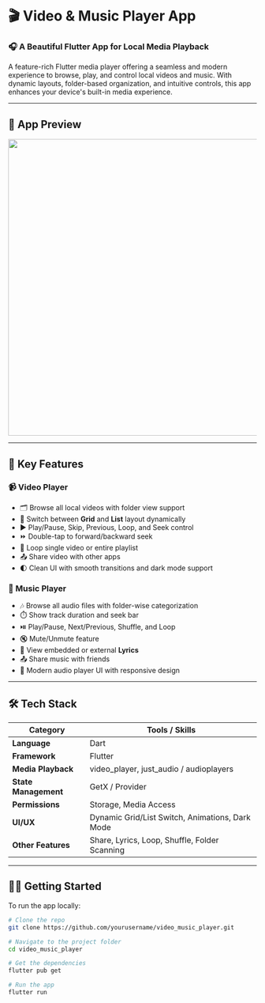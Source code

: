 <h1>🎬 Video & Music Player App</h1>

### 🎧 A Beautiful Flutter App for Local Media Playback

<p>
  A feature-rich Flutter media player offering a seamless and modern experience to browse, play, and control local videos and music. With dynamic layouts, folder-based organization, and intuitive controls, this app enhances your device's built-in media experience.
</p>

---

## 📱 App Preview

<img width="600" src="https://github.com/user-attachments/assets/511c0ca0-b9f4-414e-b0c4-de9d8a9bd9e0" />


---

## 🎯 Key Features

### 📹 Video Player
- 🗂️ Browse all local videos with folder view support  
- 🧭 Switch between **Grid** and **List** layout dynamically  
- ▶️ Play/Pause, Skip, Previous, Loop, and Seek control  
- ⏩ Double-tap to forward/backward seek  
- 🔁 Loop single video or entire playlist  
- 📤 Share video with other apps  
- 🌓 Clean UI with smooth transitions and dark mode support  

### 🎵 Music Player
- 🎶 Browse all audio files with folder-wise categorization  
- ⏱️ Show track duration and seek bar  
- ⏯️ Play/Pause, Next/Previous, Shuffle, and Loop  
- 🔇 Mute/Unmute feature  
- 🎤 View embedded or external **Lyrics**  
- 📤 Share music with friends  
- 🌈 Modern audio player UI with responsive design  

---

## 🛠️ Tech Stack

| Category            | Tools / Skills                                         |
|---------------------|--------------------------------------------------------|
| **Language**         | Dart                                                   |
| **Framework**        | Flutter                                                |
| **Media Playback**   | video_player, just_audio / audioplayers               |
| **State Management** | GetX / Provider                                       |
| **Permissions**      | Storage, Media Access                                 |
| **UI/UX**            | Dynamic Grid/List Switch, Animations, Dark Mode       |
| **Other Features**   | Share, Lyrics, Loop, Shuffle, Folder Scanning         |

---

## 🧑‍💻 Getting Started

To run the app locally:

```bash
# Clone the repo
git clone https://github.com/yourusername/video_music_player.git

# Navigate to the project folder
cd video_music_player

# Get the dependencies
flutter pub get

# Run the app
flutter run
